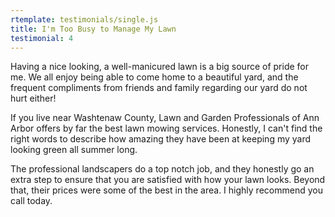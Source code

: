 ```yaml
---
rtemplate: testimonials/single.js
title: I'm Too Busy to Manage My Lawn
testimonial: 4
---
```


Having a nice looking, a well-manicured lawn is a big source of pride for me. We all enjoy being able to come home to a beautiful yard, and the frequent compliments from friends and family regarding our yard do not hurt either! 

If you live near Washtenaw County, Lawn and Garden Professionals of Ann Arbor offers by far the best lawn mowing services. Honestly, I can't find the right words to describe how amazing they have been at keeping my yard looking green all summer long.

The professional landscapers do a top notch job, and they honestly go an extra step to ensure that you are satisfied with how your lawn looks. Beyond that, their prices were some of the best in the area. I highly recommend you call today. 
